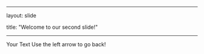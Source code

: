 

---

layout: slide

title: "Welcome to our second slide!"

----

Your Text
Use the left arrow to go back!

